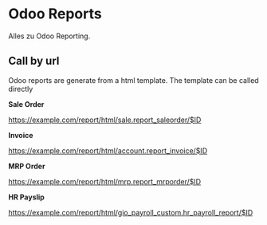 # Odoo Reports

Alles zu Odoo Reporting.

## Call by url

Odoo reports are generate from a html template. The template can be called directly

**Sale Order**

<https://example.com/report/html/sale.report_saleorder/$ID>

**Invoice**

<https://example.com/report/html/account.report_invoice/$ID>

**MRP Order**

<https://example.com/report/html/mrp.report_mrporder/$ID>

**HR Payslip**

<https://example.com/report/html/gio_payroll_custom.hr_payroll_report/$ID>